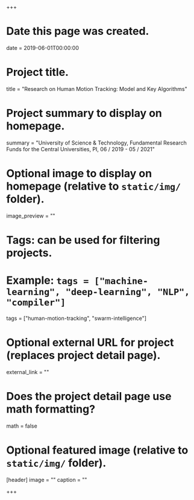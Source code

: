 +++
# Date this page was created.
date = 2019-06-01T00:00:00

# Project title.
title = "Research on Human Motion Tracking: Model and Key Algorithms"

# Project summary to display on homepage.
summary = "University of Science & Technology, Fundamental Research Funds for the Central Universities, PI, 06 / 2019 - 05 / 2021"

# Optional image to display on homepage (relative to `static/img/` folder).
image_preview = ""

# Tags: can be used for filtering projects.
# Example: `tags = ["machine-learning", "deep-learning", "NLP", "compiler"]`
tags = ["human-motion-tracking", "swarm-intelligence"]

# Optional external URL for project (replaces project detail page).
external_link = ""

# Does the project detail page use math formatting?
math = false

# Optional featured image (relative to `static/img/` folder).
[header]
image = ""
caption = ""

+++

